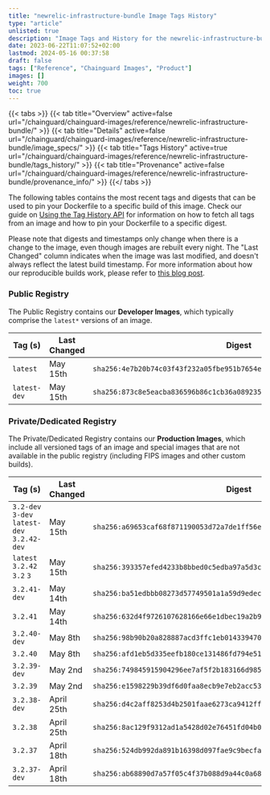 ```yaml
---
title: "newrelic-infrastructure-bundle Image Tags History"
type: "article"
unlisted: true
description: "Image Tags and History for the newrelic-infrastructure-bundle Chainguard Image"
date: 2023-06-22T11:07:52+02:00
lastmod: 2024-05-16 00:37:58
draft: false
tags: ["Reference", "Chainguard Images", "Product"]
images: []
weight: 700
toc: true
---
```


{{< tabs >}}
{{< tab title="Overview" active=false url="/chainguard/chainguard-images/reference/newrelic-infrastructure-bundle/" >}}
{{< tab title="Details" active=false url="/chainguard/chainguard-images/reference/newrelic-infrastructure-bundle/image_specs/" >}}
{{< tab title="Tags History" active=true url="/chainguard/chainguard-images/reference/newrelic-infrastructure-bundle/tags_history/" >}}
{{< tab title="Provenance" active=false url="/chainguard/chainguard-images/reference/newrelic-infrastructure-bundle/provenance_info/" >}}
{{</ tabs >}}

The following tables contains the most recent tags and digests that can be used to pin your Dockerfile to a specific build of this image. Check our guide on [Using the Tag History API](/chainguard/chainguard-images/using-the-tag-history-api/) for information on how to fetch all tags from an image and how to pin your Dockerfile to a specific digest.

Please note that digests and timestamps only change when there is a change to the image, even though images are rebuilt every night. The "Last Changed" column indicates when the image was last modified, and doesn't always reflect the latest build timestamp. For more information about how our reproducible builds work, please refer to [this blog post](https://www.chainguard.dev/unchained/reproducing-chainguards-reproducible-image-builds).

### Public Registry
The Public Registry contains our **Developer Images**, which typically comprise the `latest*` versions of an image.

| Tag (s)       | Last Changed | Digest                                                                    |
|---------------|--------------|---------------------------------------------------------------------------|
|  `latest`     | May 15th     | `sha256:4e7b20b74c03f43f232a05fbe951b7654eebbe0ebf9107793b7ea96629333db4` |
|  `latest-dev` | May 15th     | `sha256:873c8e5eacba836596b86c1cb36a08923506131265fae0ddd74d870aa450104f` |


### Private/Dedicated Registry
The Private/Dedicated Registry contains our **Production Images**, which include all versioned tags of an image and special images that are not available in the public registry (including FIPS images and other custom builds).

| Tag (s)                                      | Last Changed | Digest                                                                    |
|----------------------------------------------|--------------|---------------------------------------------------------------------------|
|  `3.2-dev` `3-dev` `latest-dev` `3.2.42-dev` | May 15th     | `sha256:a69653caf68f871190053d72a7de1ff56e98bb8ecd2c224514d9cf87e4d50012` |
|  `latest` `3.2.42` `3.2` `3`                 | May 15th     | `sha256:393357efed4233b8bbed0c5edba97a5d3ce8836739c1796119240445ebc4b3ae` |
|  `3.2.41-dev`                                | May 14th     | `sha256:ba51edbbb08273d57749501a1a59d9edec2fec357dafbf988a8cd867cf69c3ba` |
|  `3.2.41`                                    | May 14th     | `sha256:632d4f9726107628166e66e1dbec19a2b9e21ef3ce4a6957e457948718740ed4` |
|  `3.2.40-dev`                                | May 8th      | `sha256:98b90b20a828887acd3ffc1eb014339470534fc4f64429cbb1748db97090859c` |
|  `3.2.40`                                    | May 8th      | `sha256:afd1eb5d335eefb180ce131486fd794e515596ee5370444f09e2734f2d58dda3` |
|  `3.2.39-dev`                                | May 2nd      | `sha256:749845915904296ee7af5f2b183166d985e6440a415fb9d833514296436b000a` |
|  `3.2.39`                                    | May 2nd      | `sha256:e1598229b39df6d0faa8ecb9e7eb2acc5324442ef38db2df1e8133275808d8fe` |
|  `3.2.38-dev`                                | April 25th   | `sha256:d4c2aff8253d4b2501faae6273ca9412fffb9bd39a68d2b9debd2b4d97a5536c` |
|  `3.2.38`                                    | April 25th   | `sha256:8ac129f9312ad1a5428d02e76451fd04b0be43af0a2f0660f2e5f5de5fac94b7` |
|  `3.2.37`                                    | April 18th   | `sha256:524db992da891b16398d097fae9c9becfa27873aee5e08bda4d895e4a6c8471a` |
|  `3.2.37-dev`                                | April 18th   | `sha256:ab68890d7a57f05c4f37b088d9a44c0a68f580529ca20178417cc3738f70f5e7` |

